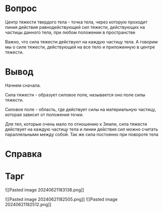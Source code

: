 # Вопрос
Центр тяжести твердого тела - точка тела, через которую проходит линия действия равнодействующей сил тяжести, действующих на частицы данного тела, при любом положении в пространстве


Важно, что сила тяжести действуют на каждую частицу тела. А говорим мы о силе тяжести, действующей на все тело и приложенную в центре тяжести.
# Вывод
Начнем сначала. 

Сила тяжести - образует силовое поле, называется оно поле силы тяжести.

 Силовое поле - область, где действует силы на материальную частицу, которая зависит от положения точки.

Для тел, которые очень мало по отношению к Земли, сила тяжести действует на каждую частицу тела и линии действия сил можно считать параллельными между собой. Так же сила постоянно при повороте тела

# Справка


# Тарг
![[Pasted image 20240621183138.png]]

![[Pasted image 20240621182505.png]]
![[Pasted image 20240621182512.png]]
